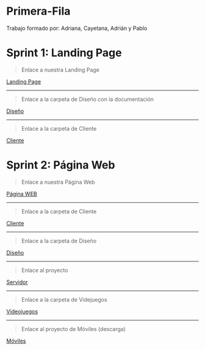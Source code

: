 # Primera-Fila

Trabajo formado por: Adriana, Cayetana, Adrián y Pablo

# Sprint 1: Landing Page

>Enlace a nuestra Landing Page

[Landing Page](https://github.com/ppolo1/Primera-Fila/tree/main/SPRINT%20I-PRIMERA%20FILA/LANDING%20PAGE-EON%20LUX%20ANTIQUES)

---
>Enlace a la carpeta de Diseño con la documentación

[Diseño](https://github.com/ppolo1/Primera-Fila/blob/main/SPRINT%20I-PRIMERA%20FILA/GU%C3%8DA%20DE%20ESTILO%20EON%20LUX%20ANTIQUES.pdf)

---
>Enlace a la carpeta de Cliente

[Cliente](https://github.com/ppolo1/Primera-Fila/blob/main/SPRINT%20I-PRIMERA%20FILA/VALIDACIONES%20Y%20REQUERIMIENTOS%20EON%20LUX%20ANTIQUES.pdf)


# Sprint 2: Página Web

> Enlace a nuestra Página Web

[Página WEB](https://github.com/ppolo1/Primera-Fila/tree/master)

---

>Enlace a la carpeta de Cliente

[Cliente](https://github.com/ppolo1/Primera-Fila/tree/main/SPRINT%20II%20-%20PRIMERA%20FILA/CLIENTE)

---
>Enlace a la carpeta de Diseño

[Diseño](https://github.com/ppolo1/Primera-Fila/tree/main/SPRINT%20II%20-%20PRIMERA%20FILA/DISE%C3%91O)

---
>Enlace al proyecto

[Servidor](https://github.com/ppolo1/Primera-Fila/tree/master)

---
>Enlace a la carpeta de Videjuegos

[Videojuegos](https://github.com/ppolo1/Primera-Fila/tree/main/SPRINT%20II%20-%20PRIMERA%20FILA/VIDEOJUEGOS)

---
>Enlace al proyecto de Móviles (descarga)

[Móviles](https://github.com/ppolo1/Primera-Fila/blob/main/SprintII/M%C3%B3viles.rar)
